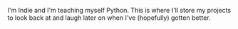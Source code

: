 I'm Indie and I'm teaching myself Python. 
This is where I'll store my projects to look back at and laugh later on when I've (hopefully) gotten better.

<!---
indihaunt/indihaunt is a ✨ special ✨ repository because its `README.md` (this file) appears on your GitHub profile.
You can click the Preview link to take a look at your changes.
--->
